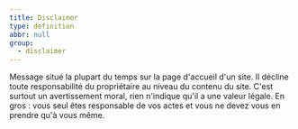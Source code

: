 ```yaml
---
title: Disclaimer
type: definition
abbr: null
group:
  - disclaimer
---
```

Message situé la plupart du temps sur la page d'accueil d'un site. Il décline toute responsabilité du propriétaire au niveau du contenu du site. C'est surtout un avertissement moral, rien n'indique qu'il a une valeur légale. En gros : vous seul êtes responsable de vos actes et vous ne devez vous en prendre qu'à vous même.
